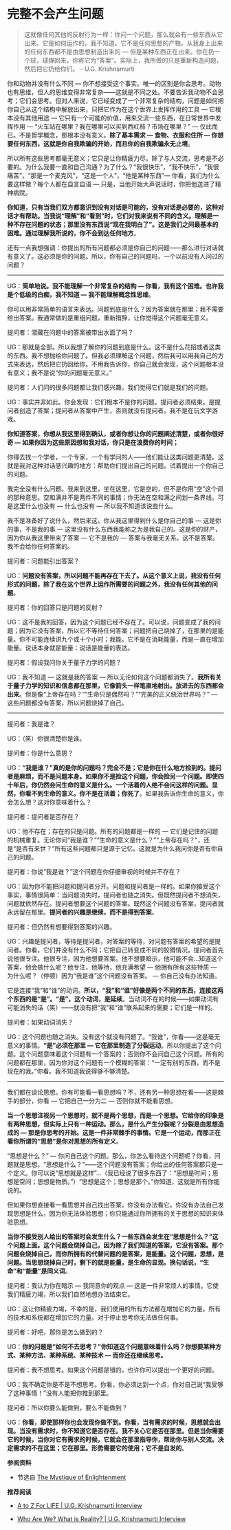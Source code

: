 # 完整不会产生问题


<!-- > 十方如来，同一道故。出离生死，皆以直心。       —《楞严经》 -->

> 这就像任何其他的反射行为一样：你问一个问题，那么就会有一些东西从它出来。它是如何运作的，我不知道。它不是任何思想的产物。从我身上出来的任何东西都不是由思想制造出来的 — 但是某种东西正在出来。你在扔一个球，球弹回来，你称它为“答案”。实际上，我所做的只是重新构造问题，然后把它扔给你们。            - U.G. Krishnamurti

你和动物并没有什么不同 — 你不想接受这个事实。唯一的区别是你会思考。动物也有思维，但人的思维变得非常复杂——这就是不同之处。不要告诉我动物不会思考；它们会思考。但对人来说，它已经变成了一个非常复杂的结构，问题是如何把你自己从这个结构中解放出来，只把它作为在这个世界上发挥作用的工具 — 它根本没有其他用途 — 它只有一个可能的价值，用来交流一些东西，在日常世界中发挥作用 — “火车站在哪里？我在哪里可以买到西红柿？市场在哪里？” — 仅此而已。不是哲学概念，那根本没有意义。**除了基本需求 — 食物、衣服和住所 — 你想要任何东西，这就是你自我欺骗的开始，而且你的自我欺骗永无止境**。

所以所有这些思考都毫无意义；它只是让你精疲力尽。除了与人交流，思考是不必要的。为什么我要一直和自己沟通？为了什么？“我很快乐”，“我不快乐”，“我很痛苦”，“那是一个麦克风”，“这是一个人”，“他是某种东西”— 你看，我们为什么要这样做？每个人都在自言自语 — 只是，当他开始大声说话时，你把他送进了精神病院。

**你知道，只有当我们双方都意识到没有对话是可能的，没有对话是必要的，这种对话才有帮助。当我说“理解”和“看到”时，它们对我来说有不同的含义。理解是一种不存在问题的状态；那里没有东西说“现在我明白了”。这是我们之间最基本的困难。通过理解我所说的，你不会到达任何地方**。

还有一点我想强调：你提出的所有问题都必须是你自己的问题——那么进行对话就有意义了。这必须是你的问题。所以，你有自己的问题吗，一个以前没有人问过的问题？

---

UG：**简单地说。我不能理解一个非常复杂的结构 — 你看，我有这个困难。也许我是个低级的白痴，我不知道 — 我不能理解概念性思维**。

你可以用非常简单的语言来表达。问题到底是什么？因为答案就在那里；我不需要给出答案。我通常做的是重组问题，重新措辞，让你觉得这个问题毫无意义。

提问者：潜藏在问题中的答案被带出水面了吗？

UG：那就是全部。所以我想了解你的问题到底是什么。这不是什么花招或者这类的东西。我不想抛给你问题了。但我必须理解这个问题，然后我可以用我自己的方式来表达，然后把它扔回给你。不用我告诉你，你自己就会发现，这个问题根本没有意义；我不是说“你的问题毫无意义。”

提问者：人们问的很多问题都让我们感兴趣，我们觉得它们就是我们的问题。

UG：事实并非如此。你会发现：它们根本不是你的问题。提问者必须结束。是提问者创造了答案；提问者从答案中产生，否则就没有提问者。我不是在玩文字游戏。

**你知道答案，你想从我这里得到确认，或者你想让你的问题阐述清楚，或者你很好奇 — 如果你因为这些原因想和我对话，你只是在浪费你的时间；**

你得去找一个学者，一个专家，一个有学问的人——他们能让这类问题更清楚。这就是我对这种对话感兴趣的地方：帮助你们提出自己的问题。试着提出一个你自己的问题。

我完全没有什么问题。我来到这里，坐在这里，它是空的，但不是你用“空”这个词的那种意思。空和满并不是两件不同的事情；你无法在空和满之间划一条界线。可是这里什么也没有 — 什么也没有 — 所以我不知道该说些什么。

我不是准备好了说什么，然后来这。你从我这里得到什么是你自己的事 — 这是你的事，不是我的事 — 这里没有什么东西我能称之为是我自己的。这是你的财产，因为你从我这里带来了答案 — 它不是我的 — 答案与我毫无关系。这不是答案。我不会给你任何答案的。

提问者：问题能引出答案？

UG：**问题没有答案，所以问题不能再存在下去了。从这个意义上说，我没有任何形式的问题，除了我在这个世界上运作所需要的问题之外，我没有任何其他的问题**。

提问者：你的回答只是问题的反射？

UG：这不是我的回答，因为这个问题已经不存在了。可以说，问题变成了我的问题；因为它没有答案，所以它不等待任何答案；问题把自己烧掉了，在那里的是能量。你不可能连续讲九个或十个小时；我能。它不是在消耗能量，而是一直在增加能量。说话本身就是能量：说话是能量的表达。

提问者：假设我问你关于量子力学的问题？

UG：我不知道 — 这就是我的答案 — 所以无论如何这个问题都消失了。**我所有关于量子力学的知识和信息都在那里，它像箭头一样笔直地射出。放进去的东西都会出来**。但是像“上帝存在吗？”“生命只是偶然吗？”“完美的正义统治世界吗？” — 这些问题都没有答案，所以问题烧掉了自己。

---

提问者：我是谁？

UG：（笑）你很清楚你是谁。

提问者：你是什么意思？

UG：**“我是谁？”真的是你的问题吗？完全不是；它是你在什么地方捡到的。提问者是麻烦，而不是问题本身。如果你不是捡这个问题，你会捡另一个问题。即使四十年后，你仍然会问生命的意义是什么。一个活着的人绝不会问这样的问题。显然，你看不到生命的意义。你不是在活着；你死了**。如果我告诉你生命的意义，你会怎么想？这对你意味着什么？

提问者：提问者是否存在？

UG：他不存在；存在的只是问题。所有的问题都是一样的 — 它们是记住的问题的机械重复。无论你问“我是谁？”“生命的意义是什么？”“上帝存在吗？”，还是“是否有来世？”所有这些问题都只是源于记忆。这就是为什么我问你是否有你自己的问题。

提问者：你说“我是谁？”这个问题在你仔细审视的时候并不存在？

UG：因为你不能把问题和提问者分开。问题和提问者是一样的。如果你接受这个事实，事情很简单：当问题消失时，提问者也随之消失。但既然提问者不想消失，问题就依然存在。提问者想要这个问题的答案。既然这个问题没有答案，提问者就永远留在那里。**提问者的兴趣是继续，而不是得到答案**。

提问者：但仍然有想要得到答案的兴趣。

UG：兴趣是提问者，等待是提问者，对答案的等待，对问题有答案的希望的是提问者。你看，它们并没有什么不同；它把自己转变成不同的狡猾情况。提问者首先说他很专注。他很专注，因为他想要答案。他不想要暗示，他可能不会…知道这个答案，他会做什么呢？他专注，他等待，他充满希望 — 他拥有所有这些特质 — 为什么呢？（停顿）因为“我是谁”这个问题没有答案。 — 你自己没有办法知道。

它是连接“我”和“谁”的动词。**所以，“我”和“谁”好像是两个不同的东西，连接这两个东西的是“是”。“是”，这个动词，是延续**。当动词不在的时候——如果动词有可能消失的话（笑）——就没有把“我”和“谁”联系起来的需要；它们是一样的。

提问者：如果动词消失？

UG：这个问题也随之消失。没有这个就没有问题了。“我谁”，你看——这是毫无意义的事情。**“是”必须在那里 — 它在那里制造了分裂运动**。所以你提出了这个问题。这个问题意味着这个问题有一个答案的；否则你不会问自己这个问题。所有的问题都在那里，因为你对这个问题有一个模糊的答案：“一定有别的东西，而不是现在的我。”你看。我不知道我说得够不够清楚。

---

我们都在谈论思想。你有可能看一看思想吗？不，还有另一种思想在看——这是棘手的部分，你看 — 它把自己一分为二 — 否则你就不能看思想。

**当一个思想注视另一个思想时，就不是两个思想，而是一个思想。它给你的印象是有两种思想，但实际上只有一种运动。那么，是什么产生分裂呢？分裂是由思想造成的 — 那是你思考的开始。这是一件非常棘手的事情。它是一个运动，而那正在看你所谓的“思想”是你对思想的所有定义**。

“思想是什么？” — 你问自己这个问题。那么，你怎么看待这个问题呢？你看，问题就是思想。“思想是什么？”——这个问题没有答案；你给出的任何答案都只是一个定义。你可以说“思想就是这样”…（我已经说了很多东西了：“思想是时间；思想是空间；思想是物质。”）“思想是这个；思想是那个。”你知道，这就是所有你能说的。

但如果你想直接看一看思想并自己找出答案，你没有办法看它。你没有办法自己发现思想是什么，因为你无法体验思想；你只能通过你所拥有的关于思想的知识来体验思想。

**当你不接受别人给出的答案时会发生什么？一些东西会发生在“思想是什么？”这个问题上面。这个问题会烧掉自己，因为除了我们知道的答案，它没有答案。那个问题会烧掉自己，而你所拥有的代替问题的是答案，是能量。这个问题，思想，是问题。当思想烧掉自己时，剩下的就是能量，是生命的显现。换句话说，“生命”和“能量”是同义词**。

提问者：我认为你在暗示 — 我同意你的观点 — 这是一件非常烦人的事情。它使我们精疲力竭，所以我们自然地想办法结束它。

UG：这让你精疲力竭，不幸的是，我们使用的所有方法都在增加它的力量。所有的技术和系统都在增加它的力量。对于停止思考你无法做任何事。

提问者：好吧，那你是怎么做到的？

UG：**你的问题是“如何不去思考？”你知道这个问题意味着什么吗？你想要某种方式、某种方法、某种系统、某种技术 — 而你还在继续思考。**

提问者：我不想思考。如果这个问题是错的，也许你可以提出一个更好的问题。

UG：我不确定你是不是不想思考。你看，你必须达到一个点，你对自己说“我受够了这种事情！”没有人能把你推到那里。

提问者：所以你要么能做到，要么不能做到？

UG：**你看，即使那样你也会发现你做不到。你看，当有需求的时候，思想就会出现。当没有需求时，你不知道它是否存在。我不关心它是否在那里。但是当你需要它的时候，当你对它有需求的时候，它就会在那里指导你，帮助你与别人交流。决定需求的不在这里；它在那里。形势需要它的使用；它不是自发的**。


**参阅资料**

- 节选自 [The Mystique of Enlightenment](https://www.holybooks.com/wp-content/uploads/U.G.-Krishnamurti-The-Mystique-of-Enlightenment.pdf)

**推荐阅读**

<!-- 云在青天水在瓶 - 自在 -->

- [A to Z For LIFE | U.G. Krishnamurti Interview](https://www.youtube.com/watch?v=tVcgekmpQ64)

- [Who Are We? What is Reality? | U.G. Krishnamurti Interview](https://www.youtube.com/watch?v=6Bf5TX05pc8&list=PLJGnfFmap7N9BTHNv4mIaqgyv-Co1K0Sy)

<!-- - [困惑暗示着拣择，而拣择就是思维的产物｜克里希那穆提](https://mp.weixin.qq.com/s/mkNGE_tirtjpdrDvH1p0kg) -->

<!-- - [无明没有开始，但是可以结束｜克里希那穆提](https://mp.weixin.qq.com/s/PwHNWxSi9sNo6lb_k81y8w) -->

<!-- - [《盲视》：关于永恒的未知](https://www.bilibili.com/video/BV1ZG411W7Hh/?spm_id_from=333.788.top_right_bar_window_custom_collection.content.click&vd_source=21db84374de3d6785c04b0329b69e5e5) -->
